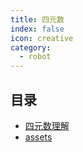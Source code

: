 ```yaml
---
title: 四元数
index: false
icon: creative
category:
  - robot
---
```


 ## 目录
- [四元数理解](四元数理解.md)
- [assets](assets)
